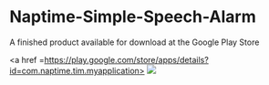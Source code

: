 # Naptime-Simple-Speech-Alarm
A finished product available for download at the Google Play Store

<a href =https://play.google.com/store/apps/details?id=com.naptime.tim.myapplication>
<img src="http://steverichey.github.io/google-play-badge-svg/img/en_get.svg">
</a>
